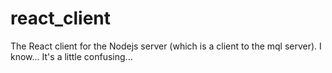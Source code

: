 # react_client

The React client for the Nodejs server (which is a client to the mql server). I know... It's a little confusing... 